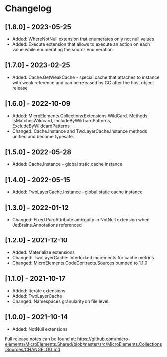 ﻿# Changelog

## [1.8.0] - 2023-05-25
- Added: WhereNotNull extension that enumerates only not null values 
- Added: Execute extension that allows to execute an action on each value while enumerating the source enumeration

## [1.7.0] - 2023-02-25
- Added: Cache.GetWeakCache - special cache that attaches to instance with weak reference and can be released by GC after the host object release

## [1.6.0] - 2022-10-09
- Added: MicroElements.Collections.Extensions.WildCard. Methods: IsMatchesWildcard, IncludeByWildcardPatterns, ExcludeByWildcardPatterns
- Changed: Cache.Instance and TwoLayerCache.Instance methods unified and become typesafe. 

## [1.5.0] - 2022-05-28
- Added: Cache.Instance - global static cache instance

## [1.4.0] - 2022-05-15
- Added: TwoLayerCache.Instance - global static cache instance

## [1.3.0] - 2022-01-12
- Changed: Fixed PureAttribute ambiguity in NotNull extension when JetBrains.Annotations referenced

## [1.2.0] - 2021-12-10
- Added: Materialize extensions
- Changed: TwoLayerCache: Interlocked increments for cache metrics
- Changed: MicroElements.CodeContracts.Sources bumped to 1.1.0

## [1.1.0] - 2021-10-17
- Added: Iterate extensions
- Added: TwoLayerCache
- Changed: Namespaces granularity on file level.

## [1.0.0] - 2021-10-14
- Added: NotNull extensions

Full release notes can be found at: https://github.com/micro-elements/MicroElements.Shared/blob/master/src/MicroElements.Collections.Sources/CHANGELOG.md
